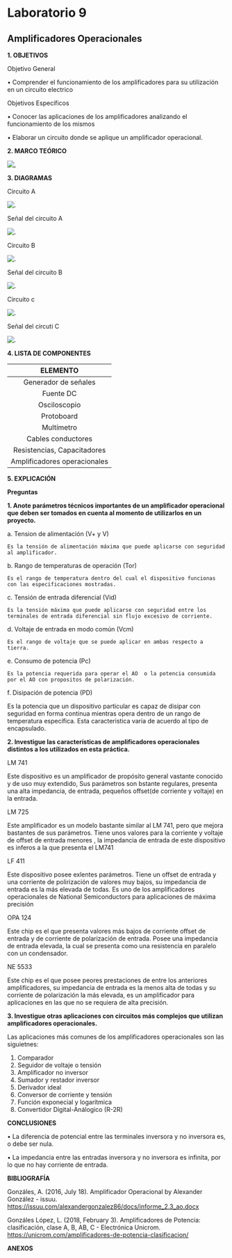 # Laboratorio 9

## Amplificadores Operacionales

**1. OBJETIVOS**

Objetivo General

•	Comprender el funcionamiento de los amplificadores  para su  utilización en un circuito electrico 

Objetivos Específicos

•	Conocer   las   aplicaciones   de   los   amplificadores   analizando   el funcionamiento de los mismos

•	Elaborar un circuito donde se aplique un amplificador operacional.

**2. MARCO TEÓRICO**

![,](https://github.com/Juan-99/Gu-a-9/blob/main/img/Mapa_Amplificadores.png)

**3. DIAGRAMAS**

Circuito A

![.](https://github.com/Juan-99/Gu-a-9/blob/main/img/Circuito_1.png)

Señal del circuito A

![.](https://github.com/Juan-99/Gu-a-9/blob/main/img/Se%C3%B1al_1.png)

Circuito B

![.](https://github.com/Juan-99/Gu-a-9/blob/main/img/Circuito_2.png)

Señal del circuito B

![.](https://github.com/Juan-99/Gu-a-9/blob/main/img/Se%C3%B1al_2.png)

Circuito c

![.](https://github.com/Juan-99/Gu-a-9/blob/main/img/Circuito_3.png)

Señal del circuti C

![.](https://github.com/Juan-99/Gu-a-9/blob/main/img/Se%C3%B1al_3.png)

**4. LISTA DE COMPONENTES**

|**ELEMENTO**|
|:----:|
|Generador de señales|
|Fuente DC|
|Osciloscopio|
|Protoboard|
|Multímetro|
|Cables conductores|
|Resistencias, Capacitadores|
|Amplificadores operacionales|

**5. EXPLICACIÓN**

**Preguntas**

**1. Anote parámetros técnicos importantes de un amplificador operacional que deben ser tomados en cuenta al momento de utilizarlos en un proyecto.**

  a. Tension de alimentación (V+ y V)

    Es la tensión de alimentación máxima que puede aplicarse con seguridad al amplificador.

  b. Rango de temperaturas de operación (Tor)

    Es el rango de temperatura dentro del cual el dispositivo funcionas con las especificaciones mostradas.

  c. Tensión de entrada diferencial (Vid)

    Es la tensión máxima que puede aplicarse con seguridad entre los terminales de entrada diferencial sin flujo excesivo de corriente.

  d. Voltaje de entrada en modo común (Vcm)

    Es el rango de voltaje que se puede aplicar en ambas respecto a tierra.

  e. Consumo de potencia (Pc)

    Es la potencia requerida para operar el AO  o la potencia consumida por el AO con propositos de polarización.

  f. Disipación de potencia (PD)

  Es 
  la potencia que un dispositivo particular es capaz de disipar con seguridad en forma continua mientras opera
  dentro de un rango de temperatura específica. Esta caracteristica varia de acuerdo al tipo de encapsulado.
  

**2. Investigue las características de amplificadores operacionales distintos a los utilizados en esta práctica.**

  LM 741

  Este dispositivo es un amplificador de propósito general vastante conocido y de uso muy extendido, Sus parámetros son bstante regulares, presenta una alta impedancia, de entrada, pequeños offset(de corriente y voltaje) en la entrada.

LM 725

Este amplificador es un modelo bastante similar al LM 741, pero que mejora bastantes de sus parámetros. Tiene unos valores para la corriente y voltaje de offset de entrada menores , la impedancia de entrada de este dispositivo es inferos a la que presenta el LM741

LF  411

Este dispositivo posee exlentes parámetros. Tiene un offset de entrada y una corriente de polirización de valores muy bajos, su impedancia de entrada es la más elevada de todas. Es uno de los amplificadores operacionales de National Semiconductors para aplicaciones de máxima precisión

OPA 124

Este chip es el que presenta valores más bajos de corriente offset de entrada y de corriente de polarización de entrada. Posee una impedancia de entrada elevada, la cual se presenta como una resistencia en paralelo con un condensador.

NE 5533

Este chip es el que posee peores prestaciones de entre los anteriores amplificadores, su impedancia de entrada es la menos alta de todas y su corriente de polarización la más elevada, es un amplificador para aplicaciones en las que no se requiera de alta precisión.

**3. Investigue otras aplicaciones con circuitos más complejos que utilizan amplificadores
operacionales.**

Las aplicaciones más comunes de los amplificadores operacionales son las siguietnes:

1. Comparador
2. Seguidor de voltaje o tensión
3. Amplificador no inversor
4. Sumador y restador inversor
5. Derivador ideal
6. Conversor de corriente y tensión
7. Función exponecial y logarítmica
8. Convertidor Digital-Análogico (R-2R)

**CONCLUSIONES**

•	La diferencia de potencial entre las terminales inversora y no inversora es, o debe ser nula.

•	La impedancia entre las entradas inversora y no inversora es infinita, por lo que no hay corriente de entrada.

**BIBLIOGRAFÍA**

Gonzáles, A. (2016, July 18). Amplificador Operacional by Alexander González - issuu. https://issuu.com/alexandergonzalez86/docs/informe_2.3_ao.docx

Gonzáles López, L. (2018, February 3). Amplificadores de Potencia: clasificación, clase A, B, AB, C - Electrónica Unicrom. https://unicrom.com/amplificadores-de-potencia-clasificacion/

**ANEXOS**
